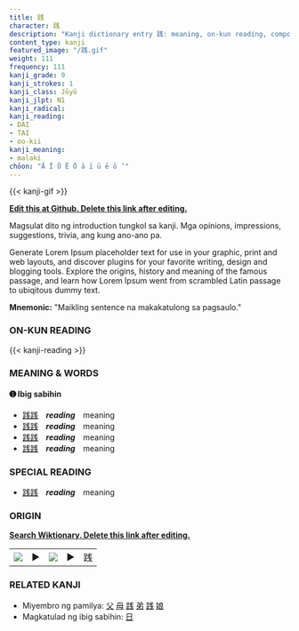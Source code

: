 ```yaml
---
title: 践
character: 践
description: "Kanji dictionary entry 践: meaning, on-kun reading, compounds, origin, related kanji"
content_type: kanji
featured_image: "/践.gif"
weight: 111
frequency: 111
kanji_grade: 9
kanji_strokes: 1
kanji_class: Jōyō
kanji_jlpt: N1
kanji_radical: 
kanji_reading: 
- DAI
- TAI
- oo-kii
kanji_meaning:
- malaki
chōon: "Ā Ī Ū Ē Ō ā ī ū ē ō ’"
---
```

[//]: # (Don't edit the line below. Kanji animated GIF code is automatically generated.)
{{< kanji-gif >}}

[//]: # (Edit below this line.)

**[Edit this at Github. Delete this link after editing.](https://github.com/tim0g/tim/tree/main/content/kanji/践/index.md)**

Magsulat dito ng introduction tungkol sa kanji. Mga opinions, impressions, suggestions, trivia, ang kung ano-ano pa.

Generate Lorem Ipsum placeholder text for use in your graphic, print and web layouts, and discover plugins for your favorite writing, design and blogging tools. Explore the origins, history and meaning of the famous passage, and learn how Lorem Ipsum went from scrambled Latin passage to ubiqitous dummy text.
 
**Mnemonic:** "Maikling sentence na makakatulong sa pagsaulo."

### ON-KUN READING

[//]: # (Don't edit the line below. ON-KUN READING code is automatically generated.)
{{< kanji-reading >}}

### MEANING & WORDS

#### ➊ **Ibig sabihin**
  - [践](../践)[践](../践)　***reading***　meaning
  - [践](../践)[践](../践)　***reading***　meaning
  - [践](../践)[践](../践)　***reading***　meaning
  - [践](../践)[践](../践)　***reading***　meaning

### SPECIAL READING
  - [践](../践)[践](../践)　***reading***　meaning

### ORIGIN

**[Search Wiktionary. Delete this link after editing.](https://wiktionary.org/wiki/践)**
<table class="kanji-table"><tr><td>
<img src="60px-践-bronze.svg.png">
</td><td>▶</td><td>
<img src="60px-践-oracle.svg.png">
</td><td>▶</td>
<td class="kanji-origin">践</td>
</tr></table>

### RELATED KANJI
- Miyembro ng pamilya: [父](../父) [母](../母) [践](../践) [弟](../弟) [践](../践) [娘](../娘)
- Magkatulad ng ibig sabihin: [日](../日)

